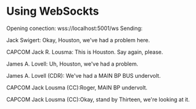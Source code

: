 # Using WebSockts 
Opening conection: wss://localhost:5001/ws
Sending: 

Jack Swigert:           Okay, Houston, we've had a problem here.

CAPCOM Jack R. Lousma:  This is Houston. Say again, please.

James A. Lovell:        Uh, Houston, we've had a problem.

James A. Lovell (CDR):  We've had a MAIN BP BUS undervolt.

CAPCOM Jack Lousma (CC):Roger, MAIN BP undervolt.

CAPCOM Jack Lousma (CC):Okay, stand by Thirteen, we're looking at it.
